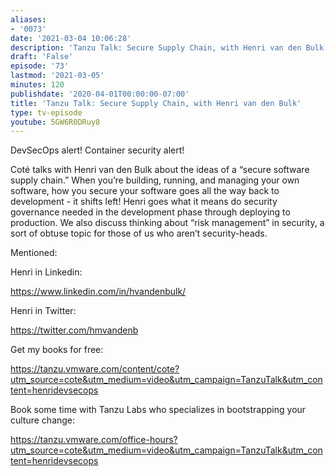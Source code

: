 ```yaml
---
aliases:
- '0073'
date: '2021-03-04 10:06:28'
description: 'Tanzu Talk: Secure Supply Chain, with Henri van den Bulk'
draft: 'False'
episode: '73'
lastmod: '2021-03-05'
minutes: 120
publishdate: '2020-04-01T00:00:00-07:00'
title: 'Tanzu Talk: Secure Supply Chain, with Henri van den Bulk'
type: tv-episode
youtube: 5GW6R0DRuy8
---
```


DevSecOps alert! Container security alert! 

Coté talks with Henri van den Bulk about the ideas of a “secure software supply chain.” When you’re building, running, and managing your own software, how you secure your software goes all the way back to development - it shifts left! Henri goes what it means do security governance needed in the development phase through deploying to production. We also discuss thinking about “risk management” in security, a sort of obtuse topic for those of us who aren’t security-heads.

Mentioned:

Henri in Linkedin:

https://www.linkedin.com/in/hvandenbulk/

Henri in Twitter:

https://twitter.com/hmvandenb

Get my books for free: 

https://tanzu.vmware.com/content/cote?utm_source=cote&utm_medium=video&utm_campaign=TanzuTalk&utm_content=henridevsecops

Book some time with Tanzu Labs who specializes in bootstrapping your culture change:

https://tanzu.vmware.com/office-hours?utm_source=cote&utm_medium=video&utm_campaign=TanzuTalk&utm_content=henridevsecops